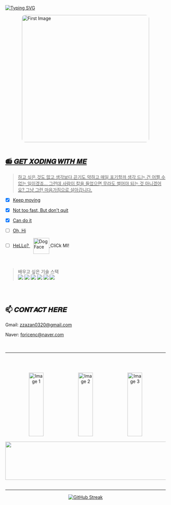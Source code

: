 [![Typing SVG](https://readme-typing-svg.demolab.com?font=Bebas+Neue&size=30&pause=1000&color=7690B7&center=%EA%B1%B0%EC%A7%93&vCenter=%EA%B1%B0%EC%A7%93&repeat=%EC%A7%84%EC%8B%A4&random=%EA%B1%B0%EC%A7%93&width=435&lines=just+love+this+moment+a+lot+,+xoxo)](https://github.com/myeongbogyeong)



<div style="display: flex; justify-content: center; align-items: center; gap: 20px;">
  <!-- 첫 번째 이미지 -->
  <a href="https://youtu.be/QxOpuD5iO0k?si=b6vpE2hL8xfhUUmy">
    <img src="https://img1.daumcdn.net/thumb/R1280x0/?scode=mtistory2&fname=https%3A%2F%2Fblog.kakaocdn.net%2Fdn%2FqvR8d%2FbtsLHS8IG4x%2FfRUNRUtcxqH64BgftObcb1%2Fimg.jpg" width="400" height="400" style="border-radius: 10px; object-fit: cover;" alt="First Image">
</div>

    
<br>
  
## 📻 𝑮𝑬𝑻 𝑿𝑶𝑫𝑰𝑵𝑮 𝑾𝑰𝑻𝑯 𝑴𝑬
> 하고 싶은 것도 많고 생각보다 끈기도 약하고 매일 포기할까 생각 드는 건 어쩔 수 없는 일이겠죠... 그런데 사람이 칼을 들었으면 무라도 썰어야 되는 것 아니겠어요? 그냥 그런 마음가짐으로 살아갑니다.
* [x] Keep moving
* [x] Not too fast, But don't quit
* [x] Can do it
* [ ] Oh, Hi


- [ ] HeLLo?
  <a href="https://realzzan.tistory.com/">
    <img src="https://raw.githubusercontent.com/Tarikul-Islam-Anik/Animated-Fluent-Emojis/master/Emojis/Animals/Dog%20Face.png" alt="Dog Face" width="50" height="50" style="vertical-align: middle; margin-left: 10px;" />
  </a>
CliCk MI!
<br>

> 배우고 싶은 기술 스택  
<img src="https://img.shields.io/badge/python-3776AB?style=for-the-badge&logo=python&logoColor=white"> <img src="https://img.shields.io/badge/css-663399?style=for-the-badge&logo=css&logoColor=white"> <img src="https://img.shields.io/badge/html5-E34F26?style=for-the-badge&logo=html5&logoColor=white"> <img src="https://img.shields.io/badge/javascript-F7DF1E?style=for-the-badge&logo=javascript&logoColor=white"> <img src="https://img.shields.io/badge/aws-232F3E?style=for-the-badge&logo=amazonwebservices&logoColor=white"> <img src="https://img.shields.io/badge/django-092E20?style=for-the-badge&logo=django&logoColor=white">
<br>
<br>

## 📫 𝑪𝑶𝑵𝑻𝑨𝑪𝑻 𝑯𝑬𝑹𝑬
Gmail: zzazan0320@gmail.com

Naver: foricenc@naver.com
<br>
<br>
<br>

 ---
 <br>
 <br>
<p align="center">
  <img src="https://img1.daumcdn.net/thumb/R1280x0/?scode=mtistory2&fname=https%3A%2F%2Fblog.kakaocdn.net%2Fdn%2Fbo8if7%2FbtsLGPZrsqp%2F2k7FahkCCDcI3rJ9U4WCPK%2Fimg.jpg" alt="Image 1" width=30% height="200">
  <img src="https://img1.daumcdn.net/thumb/R1280x0/?scode=mtistory2&fname=https%3A%2F%2Fblog.kakaocdn.net%2Fdn%2FbzBwxb%2FbtsLFgRilav%2FKXjPhwYhZTi1Ls3I7rFgqK%2Fimg.jpg" alt="Image 2" width=30%  height="200">
  <img src="https://img1.daumcdn.net/thumb/R1280x0/?scode=mtistory2&fname=https%3A%2F%2Fblog.kakaocdn.net%2Fdn%2FbjvACv%2FbtsLGXJMsGO%2FN5z4XBKcTnHrAh0M1P23iK%2Fimg.jpg" alt="Image 3" width=30% height="200">
</p>

<a href="https://github.com/devxb/gitanimals">
  <img
    src="https://render.gitanimals.org/lines/myeongbogyeong?pet-id=664521541788881607"
    width="600"
    height="120"
  />
</a>
  




   </div>
   <div style="text-align: left;">

<br>
     
---

<div align="center">
  <a href="https://git.io/streak-stats">
    <img src="https://streak-stats.demolab.com?user=myeongbogyeong&theme=dayfox&hide_border=true&short_numbers=true" alt="GitHub Streak" />
  </a>
</div>

  
